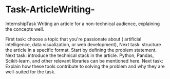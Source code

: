 # Task-ArticleWriting-
InternshipTask 
Writing an article for a non-technical audience, explaining the concepts well.

First task: choose a topic that you're passionate about ( artificial intelligence, data visualization, or web development),
Next task: structure the article in a specific format. Start by defining the problem statement.
Next task: introduce the technical stack in the article. Python, Pandas, Scikit-learn, and other relevant libraries can be mentioned here. Next task: Explain how these tools contribute to solving the problem and why they are well-suited for the task.

